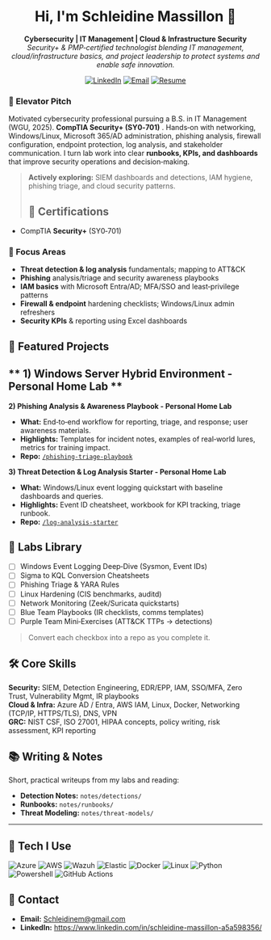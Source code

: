 
<h1 align="center">Hi, I'm Schleidine Massillon 👋</h1>
<p align="center">
  <b>Cybersecurity | IT Management | Cloud & Infrastructure Security</b><br/>
  <i>Security+ & PMP‑certified technologist blending IT management, cloud/infrastructure basics, and project leadership to protect systems and enable safe innovation.</i>
</p>
<!-- Badges (edit or remove as needed) -->
<p align="center">
  <a href="https://www.linkedin.com/in/schleidine-massillon-a5a598356/"><img alt="LinkedIn" src="https://img.shields.io/badge/LinkedIn-0077B5?logo=linkedin&logoColor=white"></a>
  <a href="mailto:Schleidinem@gmail.com"><img alt="Email" src="https://img.shields.io/badge/Email-contact-informational"></a>
  <a href="<RESUME_URL>"><img alt="Resume" src="https://img.shields.io/badge/Resume-PDF-success"></a>
</p>


### 🚀 Elevator Pitch
Motivated cybersecurity professional pursuing a B.S. in IT Management (WGU, 2025). **CompTIA Security+ (SY0‑701)** . Hands‑on with networking, Windows/Linux, Microsoft 365/AD administration, phishing analysis, firewall configuration, endpoint protection, log analysis, and stakeholder communication. I turn lab work into clear **runbooks, KPIs, and dashboards** that improve security operations and decision‑making.

> **Actively exploring:** SIEM dashboards and detections, IAM hygiene, phishing triage, and cloud security patterns.
>
> ## 📜 Certifications
- CompTIA **Security+** (SY0‑701)
  
### 🔭  Focus Areas
- **Threat detection & log analysis** fundamentals; mapping to ATT&CK
- **Phishing** analysis/triage and security awareness playbooks
- **IAM basics** with Microsoft Entra/AD; MFA/SSO and least‑privilege patterns
- **Firewall & endpoint** hardening checklists; Windows/Linux admin refreshers
- **Security KPIs** & reporting using Excel dashboards

## 🧪 Featured Projects
** 1) Windows Server Hybrid Environment - Personal Home Lab **
-
     

**2) Phishing Analysis & Awareness Playbook - Personal Home Lab**  
- **What:** End‑to‑end workflow for reporting, triage, and response; user awareness materials.  
- **Highlights:** Templates for incident notes, examples of real‑world lures, metrics for training impact.  
- **Repo:** [`/phishing-triage-playbook`](#)

**3) Threat Detection & Log Analysis Starter - Personal Home Lab**  
- **What:** Windows/Linux event logging quickstart with baseline dashboards and queries.  
- **Highlights:** Event ID cheatsheet, workbook for KPI tracking, triage runbook.  
- **Repo:** [`/log-analysis-starter`](#)

## 🔬 Labs Library

- [ ] Windows Event Logging Deep‑Dive (Sysmon, Event IDs)  
- [ ] Sigma to KQL Conversion Cheatsheets  
- [ ] Phishing Triage & YARA Rules  
- [ ] Linux Hardening (CIS benchmarks, auditd)  
- [ ] Network Monitoring (Zeek/Suricata quickstarts)  
- [ ] Blue Team Playbooks (IR checklists, comms templates)  
- [ ] Purple Team Mini‑Exercises (ATT&CK TTPs → detections)

> Convert each checkbox into a repo as you complete it.


## 🛠️ Core Skills
**Security:** SIEM, Detection Engineering, EDR/EPP, IAM, SSO/MFA, Zero Trust, Vulnerability Mgmt, IR playbooks  
**Cloud & Infra:** Azure AD / Entra, AWS IAM, Linux, Docker, Networking (TCP/IP, HTTPS/TLS), DNS, VPN  
**GRC:** NIST CSF, ISO 27001, HIPAA concepts, policy writing, risk assessment, KPI reporting  


## 📚 Writing & Notes
Short, practical writeups from my labs and reading:
- **Detection Notes:** `notes/detections/`  
- **Runbooks:** `notes/runbooks/`  
- **Threat Modeling:** `notes/threat-models/`

---

## 🧩 Tech I Use
<p>
  <img alt="Azure" src="https://img.shields.io/badge/Azure-0089D6?logo=microsoftazure&logoColor=white">
  <img alt="AWS" src="https://img.shields.io/badge/AWS-232F3E?logo=amazon-aws&logoColor=white">
  <img alt="Wazuh" src="https://img.shields.io/badge/Wazuh-210C4A?logo=wazuh&logoColor=white">
  <img alt="Elastic" src="https://img.shields.io/badge/Elastic-005571?logo=elastic&logoColor=white">
  <img alt="Docker" src="https://img.shields.io/badge/Docker-2496ED?logo=docker&logoColor=white">
  <img alt="Linux" src="https://img.shields.io/badge/Linux-FCC624?logo=linux&logoColor=black">
  <img alt="Python" src="https://img.shields.io/badge/Python-3776AB?logo=python&logoColor=white">
  <img alt="Powershell" src="https://img.shields.io/badge/Powershell-5391FE?logo=powershell&logoColor=white">
  <img alt="GitHub Actions" src="https://img.shields.io/badge/GitHub_Actions-2088FF?logo=github-actions&logoColor=white">
</p>


## 🎯 Contact
- **Email:** Schleidinem@gmail.com  
- **LinkedIn:** https://www.linkedin.com/in/schleidine-massillon-a5a598356/






  


